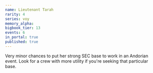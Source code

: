 ```yaml
---
name: Lieutenant Tarah
rarity: 4
series: voy
memory_alpha:
bigbook_tier: 13
events: 6
in_portal: true
published: true
---
```


Very minor chances to put her strong SEC base to work in an Andorian event. Look for a crew with more utility if you're seeking that particular base.

